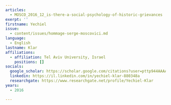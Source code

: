```yaml
---
articles:
  - MOSCO_2016_12_is-there-a-social-psychology-of-historic-grievances
exerpt: ''
firstname: Yechiel
issue:
  - content/issues/hommage-serge-moscovici.md
language:
  - English
lastname: Klar
affiliations:
  - affiliation: Tel Aviv University, Israel
    positions: []
socials:
  google_scholar: https://scholar.google.com/citations?user=pttp944AAAAJ&hl=en
  linkedin: https://il.linkedin.com/in/yechiel-klar-880348a
  researchgate: https://www.researchgate.net/profile/Yechiel-Klar
years:
  - 2016

---
```

